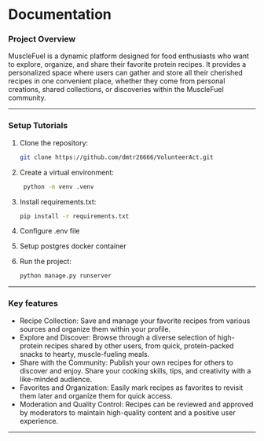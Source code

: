 # Documentation

### Project Overview

MuscleFuel is a dynamic platform designed for food enthusiasts who want to explore, organize, and share their favorite protein recipes.
It provides a personalized space where users can gather and store all their cherished recipes in one convenient place, whether they come from personal creations, shared collections, or discoveries within the MuscleFuel community.

---

### Setup Tutorials

1. Clone the repository:
   ```sh
   git clone https://github.com/dmtr26666/VolunteerAct.git
   ```
2. Create a virtual environment:
   ```sh
    python -m venv .venv
    ```
3. Install requirements.txt:
   ```sh
   pip install -r requirements.txt
   ```

4. Configure .env file
5. Setup postgres docker container
6. Run the project:
   ```sh
   python manage.py runserver
   ```


---

### Key features

- Recipe Collection: Save and manage your favorite recipes from various sources and organize them within your profile.
- Explore and Discover: Browse through a diverse selection of high-protein recipes shared by other users, from quick, protein-packed snacks to hearty, muscle-fueling meals.
- Share with the Community: Publish your own recipes for others to discover and enjoy. Share your cooking skills, tips, and creativity with a like-minded audience.
- Favorites and Organization: Easily mark recipes as favorites to revisit them later and organize them for quick access.
- Moderation and Quality Control: Recipes can be reviewed and approved by moderators to maintain high-quality content and a positive user experience.

---
